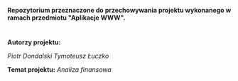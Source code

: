 **Repozytorium przeznaczone do przechowywania projektu wykonanego w ramach przedmiotu "Aplikacje WWW".**
#
**Autorzy projektu:**

*Piotr Dondalski*
*Tymoteusz Łuczko*

**Temat projektu:** 
*Analiza finansowa*
